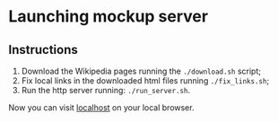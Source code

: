 # Launching mockup server

## Instructions

1. Download the Wikipedia pages running the `./download.sh` script;
2. Fix local links in the downloaded html files running `./fix_links.sh`;
3. Run the http server running: `./run_server.sh`.

Now you can visit [localhost](http://localhost:8000/Massimo_Boldi.html) on your local browser.
